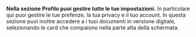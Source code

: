**Nella sezione Profilo puoi gestire tutte le tue impostazioni.**
In particolare qui puoi gestire le tue prefenze, la tua privacy e il tuo account. In questa sezione puoi inoltre accedere a i tuoi documenti in versione digitale, selezionando le card che compaiono nella parte alta della schermata.
